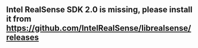 ## Intel RealSense SDK 2.0 is missing, please install it from https://github.com/IntelRealSense/librealsense/releases
